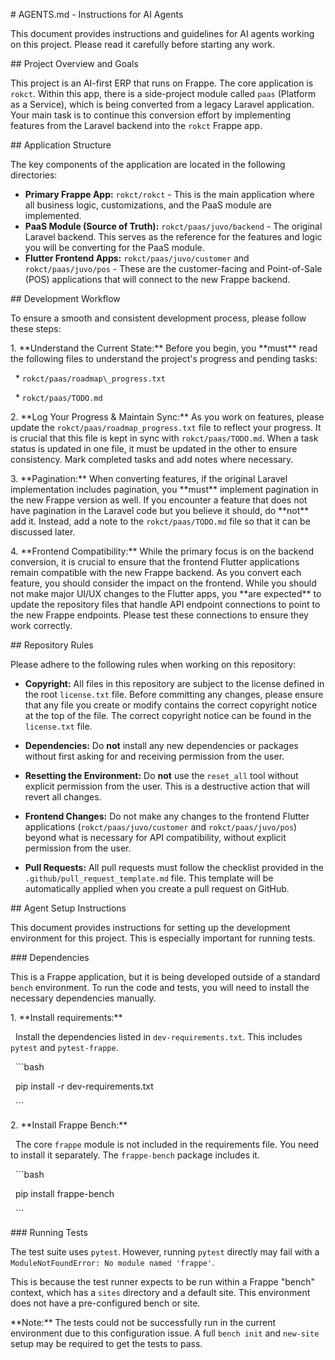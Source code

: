 \# AGENTS.md - Instructions for AI Agents



This document provides instructions and guidelines for AI agents working on this project. Please read it carefully before starting any work.



\## Project Overview and Goals

This project is an AI-first ERP that runs on Frappe. The core application is `rokct`. Within this app, there is a side-project module called `paas` (Platform as a Service), which is being converted from a legacy Laravel application. Your main task is to continue this conversion effort by implementing features from the Laravel backend into the `rokct` Frappe app.

\## Application Structure

The key components of the application are located in the following directories:

*   **Primary Frappe App:** `rokct/rokct` - This is the main application where all business logic, customizations, and the PaaS module are implemented.
*   **PaaS Module (Source of Truth):** `rokct/paas/juvo/backend` - The original Laravel backend. This serves as the reference for the features and logic you will be converting for the PaaS module.
*   **Flutter Frontend Apps:** `rokct/paas/juvo/customer` and `rokct/paas/juvo/pos` - These are the customer-facing and Point-of-Sale (POS) applications that will connect to the new Frappe backend.



\## Development Workflow



To ensure a smooth and consistent development process, please follow these steps:



1\.  \*\*Understand the Current State:\*\* Before you begin, you \*\*must\*\* read the following files to understand the project's progress and pending tasks:

&nbsp;   \*   `rokct/paas/roadmap\_progress.txt`

&nbsp;   \*   `rokct/paas/TODO.md`



2\.  \*\*Log Your Progress & Maintain Sync:\*\* As you work on features, please update the `rokct/paas/roadmap_progress.txt` file to reflect your progress. It is crucial that this file is kept in sync with `rokct/paas/TODO.md`. When a task status is updated in one file, it must be updated in the other to ensure consistency. Mark completed tasks and add notes where necessary.



3\.  \*\*Pagination:\*\* When converting features, if the original Laravel implementation includes pagination, you \*\*must\*\* implement pagination in the new Frappe version as well. If you encounter a feature that does not have pagination in the Laravel code but you believe it should, do \*\*not\*\* add it. Instead, add a note to the `rokct/paas/TODO.md` file so that it can be discussed later.



4\.  \*\*Frontend Compatibility:\*\* While the primary focus is on the backend conversion, it is crucial to ensure that the frontend Flutter applications remain compatible with the new Frappe backend. As you convert each feature, you should consider the impact on the frontend. While you should not make major UI/UX changes to the Flutter apps, you \*\*are expected\*\* to update the repository files that handle API endpoint connections to point to the new Frappe endpoints. Please test these connections to ensure they work correctly.



\## Repository Rules

Please adhere to the following rules when working on this repository:

*   **Copyright:** All files in this repository are subject to the license defined in the root `license.txt` file. Before committing any changes, please ensure that any file you create or modify contains the correct copyright notice at the top of the file. The correct copyright notice can be found in the `license.txt` file.

*   **Dependencies:** Do **not** install any new dependencies or packages without first asking for and receiving permission from the user.

*   **Resetting the Environment:** Do **not** use the `reset_all` tool without explicit permission from the user. This is a destructive action that will revert all changes.

*   **Frontend Changes:** Do not make any changes to the frontend Flutter applications (`rokct/paas/juvo/customer` and `rokct/paas/juvo/pos`) beyond what is necessary for API compatibility, without explicit permission from the user.

*   **Pull Requests:** All pull requests must follow the checklist provided in the `.github/pull_request_template.md` file. This template will be automatically applied when you create a pull request on GitHub.



\## Agent Setup Instructions



This document provides instructions for setting up the development environment for this project. This is especially important for running tests.



\### Dependencies



This is a Frappe application, but it is being developed outside of a standard `bench` environment. To run the code and tests, you will need to install the necessary dependencies manually.



1\.  \*\*Install requirements:\*\*

&nbsp;   Install the dependencies listed in `dev-requirements.txt`. This includes `pytest` and `pytest-frappe`.

&nbsp;   ```bash

&nbsp;   pip install -r dev-requirements.txt

&nbsp;   ```



2\.  \*\*Install Frappe Bench:\*\*

&nbsp;   The core `frappe` module is not included in the requirements file. You need to install it separately. The `frappe-bench` package includes it.

&nbsp;   ```bash

&nbsp;   pip install frappe-bench

&nbsp;   ```



\### Running Tests



The test suite uses `pytest`. However, running `pytest` directly may fail with a `ModuleNotFoundError: No module named 'frappe'`.



This is because the test runner expects to be run within a Frappe "bench" context, which has a `sites` directory and a default site. This environment does not have a pre-configured bench or site.



\*\*Note:\*\* The tests could not be successfully run in the current environment due to this configuration issue. A full `bench init` and `new-site` setup may be required to get the tests to pass.
